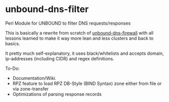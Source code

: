 # unbound-dns-filter
Perl Module for UNBOUND to filter DNS requests/responses

This is basically a rewrite from scratch of <a href="https://www.github.com/cbuijs/unbound-dns-firewall">unbound-dns-firewall</a> with all lessons learned to make it way more lean and less clusters and back to basics.

It pretty much self-explanatory, it uses black/whitelists and accepts domain, ip-addresses (including CIDR) and regex definitions.

To-Do:

- Documentation/Wiki.
- RPZ feature to load RPZ DB-Style (BIND Syntax) zone either from file or via zone-transfer
- Optimizations of parsing response records
